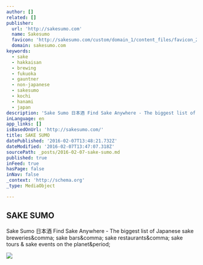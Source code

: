```yaml
---
author: []
related: []
publisher:
  url: 'http://sakesumo.com'
  name: Sakesumo
  favicon: 'http://sakesumo.com/custom/domain_1/content_files/favicon_2.ico'
  domain: sakesumo.com
keywords:
  - sake
  - hakkaisan
  - brewing
  - fukuoka
  - gauntner
  - non-japanese
  - sakesumo
  - kochi
  - hanami
  - japan
description: 'Sake Sumo 日本酒 Find Sake Anywhere - The biggest list of Japanese sake breweries, sake bars, sake restaurants, sake tours & sake events on the planet.'
inLanguage: en
app_links: []
isBasedOnUrl: 'http://sakesumo.com/'
title: SAKE SUMO
datePublished: '2016-02-07T13:48:21.732Z'
dateModified: '2016-02-07T13:47:07.318Z'
sourcePath: _posts/2016-02-07-sake-sumo.md
published: true
inFeed: true
hasPage: false
inNav: false
_context: 'http://schema.org'
_type: MediaObject

---
```

<article style=""><h1>SAKE SUMO</h1><p>Sake Sumo 日本酒 Find Sake Anywhere - The biggest list of Japanese sake breweries&amp;comma; sake bars&amp;comma; sake restaurants&amp;comma; sake tours &amp; sake events on the planet&amp;period;</p><img src="http://sakesumo.com/custom/domain_1/image_files/sitemgr_photo_260.jpg" /></article>